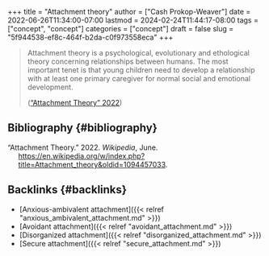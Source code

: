 +++
title = "Attachment theory"
author = ["Cash Prokop-Weaver"]
date = 2022-06-26T11:34:00-07:00
lastmod = 2024-02-24T11:44:17-08:00
tags = ["concept", "concept"]
categories = ["concept"]
draft = false
slug = "5f944538-ef8c-464f-b2da-c0f973558eca"
+++

> Attachment theory is a psychological, evolutionary and ethological theory concerning relationships between humans. The most important tenet is that young children need to develop a relationship with at least one primary caregiver for normal social and emotional development.
>
> (<a href="#citeproc_bib_item_1">“Attachment Theory” 2022</a>)


## Bibliography {#bibliography}

<style>.csl-entry{text-indent: -1.5em; margin-left: 1.5em;}</style><div class="csl-bib-body">
  <div class="csl-entry"><a id="citeproc_bib_item_1"></a>“Attachment Theory.” 2022. <i>Wikipedia</i>, June. <a href="https://en.wikipedia.org/w/index.php?title=Attachment_theory&oldid=1094457033">https://en.wikipedia.org/w/index.php?title=Attachment_theory&#38;oldid=1094457033</a>.</div>
</div>


## Backlinks {#backlinks}

-   [Anxious-ambivalent attachment]({{< relref "anxious_ambivalent_attachment.md" >}})
-   [Avoidant attachment]({{< relref "avoidant_attachment.md" >}})
-   [Disorganized attachment]({{< relref "disorganized_attachment.md" >}})
-   [Secure attachment]({{< relref "secure_attachment.md" >}})
